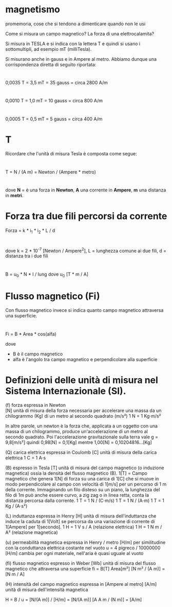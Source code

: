 # magnetismo
promemoria, cose che si tendono a dimenticare quando non le usi


Come si misura un campo magnetico?
La forza di una elettrocalamita?

Si misura in TESLA e si indica con la lettera T e quindi si usano i sottomultipli, ad esempio mT (milliTesla).

Si misurano anche in gauss e in Ampere al metro.
Abbiamo dunque una corrispondenza diretta di seguito riportata:
#
0,0035 T = 3,5 mT = 35 gauss = circa 2800 A/m
#
0,0010 T = 1,0 mT = 10 gauss = circa 800 A/m
#
0,0005 T = 0,5 mT =  5 gauss = circa 400 A/m

# T
Ricordare che l'unità di misura Tesla è composta come segue:
#
T = N / (A m) = Newton / (Ampere * metro)
#
dove **N** = è una forza in **Newton**, **A** una corrente in **Ampere**, **m** una distanza in **metri**.
# Forza tra due fili percorsi da corrente
Forza = k * i<sub>1</sub> * i<sub>2</sub> * L / d
#
dove k = 2 * 10<sup>-7</sup> [Newton / Ampere<sup>2</sup>], L = lunghezza comune ai due fili, d = distanza tra i due fili
#
B = u<sub>0</sub> * N * I / lung
dove u<sub>0</sub> [T * m / A]

# Flusso magnetico (Fi)
Con flusso magnetico invece si indica quanto campo magnetico attraversa una superficie.
#
Fi = B * Area * cos(alfa)

dove
 - B è il campo magnetico
 - alfa è l'angolo tra campo magnetico e perpendicolare alla superficie

#
# Definizioni delle unità di misura nel Sistema Internazionale (SI).


(f) forza espressa in Newton<br>
[N] unità di misura della forza 
necessaria per accelerare una massa da un chilogrammo (Kg)
di un metro al secondo quadrato (m/s²)
1 N = 1 Kg⋅m/s²

In altre parole, un newton è la forza che, applicata a un oggetto con una
massa di un chilogrammo, produce un'accelerazione di un metro al secondo quadrato.
Poi l'accelerazione gravitazionale sulla terra vale g = 9,8[m/s²]
quindi 0,98[N] = 0,1[Kg]
mentre 1,00[N] = 0,10204816...[Kg]

(Q) carica elettrica espressa in Coulomb
[C] unità di misura della carica elettrica
 1 C = 1 A⋅s

(B) espresso in Tesla
[T] unità di misura del campo magnetico (o induzione magnetica) ossia
la densità del flusso magnetico (B).
1[T] = Campo magnetico che genera 1[N] di forza su una carica di 1[C] che si muove in
modo perpendicolare al campo con velocità di 1[m/s] per un percorso di 1 m della corrente.
Immaginando un filo disteso su un piano, la lunghezza del filo di 1m può anche essere
curvo, a zig zag o in linea retta, conta la distanza percorsa dalla corrente.
 1 T = 1 N / (C⋅m/s)
 1 T = 1 N / (A⋅m)
 1 T = 1 Kg / (A⋅s²)


(L) induttanza espressa in Henry
[H] unità di misura dell'induttanza che induce la caduta di 1[Volt] se percorsa
da una variazione di corrente di 1[Ampere] per 1[secondo].
 1 H = 1 V s / A   (relazione elettrica)
 1 H = 1 N m / A²  (relazione magnetica)


(u) permeabilità magnetica espressa in Henry / metro
[H/m] per similitudine con la conduttanza elettrica
costante nel vuoto u = 4 pigreco / 10000000 [H/m]
cambia per ogni materiale, nell'aria è quasi uguale al vuoto


(fi) flusso magnetico espresso in Weber
[Wb] unità di misura del flusso magnetico che attraversa una superficie
 fi = B[T] Area[m²]
     [N m² / (A m)] = [N m / A]

(H) intensità del campo magnetico espressa in [Ampere al metro]
[A/m] unità di misura dell'intensità magnetica

 H =    B      /   u
   = [N/(A m)] / [H/m] = [N/(A m)] [A A m / (N m)] = [A/m]


